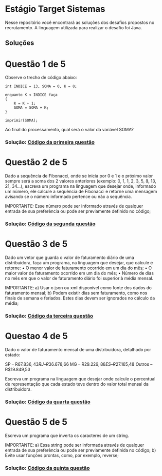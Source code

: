 

# Estágio Target Sistemas

Nesse repositório você encontrará as soluções dos desafios propostos no recrutamento. A linguagem utilizada para realizar o desafio foi Java.


## Soluções

# Questão 1 de 5

Observe o trecho de código abaixo:

    int INDICE = 13, SOMA = 0, K = 0;

    enquanto K < INDICE faça
    {
    	K = K + 1;
    	SOMA = SOMA + K;
    }

    imprimir(SOMA);

Ao final do processamento, qual será o valor da variável SOMA?

### Solução: [Código da primeira questão](https://github.com/arlessoncancio/estagio-targetSistemas/blob/main/target-exercicios/src/main/java/br/com/exercicios/exe01/Exe01.java)

# Questão 2 de 5

Dado a sequência de Fibonacci, onde se inicia por 0 e 1 e o próximo valor sempre será a soma dos 2 valores anteriores (exemplo: 0, 1, 1, 2, 3, 5, 8, 13, 21, 34...), escreva um programa na linguagem que desejar onde, informado um número, ele calcule a sequência de Fibonacci e retorne uma mensagem avisando se o número informado pertence ou não a sequência.

IMPORTANTE:
Esse número pode ser informado através de qualquer entrada de sua preferência ou pode ser previamente definido no código;
### Solução: [Código da segunda questão](https://github.com/arlessoncancio/estagio-targetSistemas/blob/main/target-exercicios/src/main/java/br/com/exercicios/exe02/Exe02.java)

# Questão 3 de 5

Dado um vetor que guarda o valor de faturamento diário de uma distribuidora, faça um programa, na linguagem que desejar, que calcule e retorne:
   • O menor valor de faturamento ocorrido em um dia do mês;
   • O maior valor de faturamento ocorrido em um dia do mês;
   • Número de dias no mês em que o valor de faturamento diário foi superior à média mensal.

IMPORTANTE:
a) Usar o json ou xml disponível como fonte dos dados do faturamento mensal;
b) Podem existir dias sem faturamento, como nos finais de semana e feriados. Estes dias devem ser ignorados no cálculo da média;
### Solução: [Código da terceira questão](https://github.com/arlessoncancio/estagio-targetSistemas/blob/main/target-exercicios/src/main/java/br/com/exercicios/exe03/Exe03.java)

# Questao 4 de 5

Dado o valor de faturamento mensal de uma distribuidora, detalhado por estado:

   SP – R$67.836,43
   RJ – R$36.678,66
   MG – R$29.229,88
   ES – R$27.165,48
   Outros – R$19.849,53

Escreva um programa na linguagem que desejar onde calcule o percentual de representação que cada estado teve dentro do valor total mensal da distribuidora.
### Solução: [Código da quarta questão](https://github.com/arlessoncancio/estagio-targetSistemas/blob/main/target-exercicios/src/main/java/br/com/exercicios/exe04/Exe04.java)

# Questão 5 de 5

Escreva um programa que inverta os caracteres de um string.

IMPORTANTE:
a) Essa string pode ser informada através de qualquer entrada de sua preferência ou pode ser previamente definida no código;
b) Evite usar funções prontas, como, por exemplo, reverse;
### Solução: [Código da quinta questão](https://github.com/arlessoncancio/estagio-targetSistemas/blob/main/target-exercicios/src/main/java/br/com/exercicios/exe05/Exe05.java)
